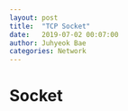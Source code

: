 ```yaml
---
layout: post
title:  "TCP Socket"
date:   2019-07-02 00:07:00
author: Juhyeok Bae
categories: Network
---
```


# Socket
